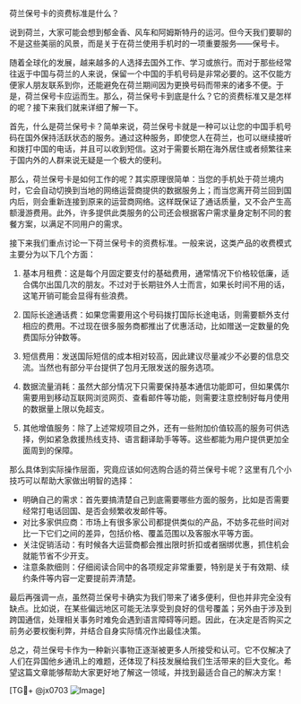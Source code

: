 荷兰保号卡的资费标准是什么？

说到荷兰，大家可能会想到郁金香、风车和阿姆斯特丹的运河。但今天我们要聊的不是这些美丽的风景，而是关于在荷兰使用手机时的一项重要服务——保号卡。

随着全球化的发展，越来越多的人选择去国外工作、学习或旅行。而对于那些经常往返于中国与荷兰的人来说，保留一个中国的手机号码是非常必要的。这不仅能方便家人朋友联系到你，还能避免在荷兰期间因为更换号码而带来的诸多不便。于是，荷兰保号卡应运而生。那么，荷兰保号卡到底是什么？它的资费标准又是怎样的呢？接下来我们就来详细了解一下。

首先，什么是荷兰保号卡？简单来说，荷兰保号卡就是一种可以让您的中国手机号码在国外保持活跃状态的服务。通过这种服务，即使您人在荷兰，也可以继续接听和拨打中国的电话，并且可以收到短信。这对于需要长期在海外居住或者频繁往来于国内外的人群来说无疑是一个极大的便利。

那么，荷兰保号卡是如何工作的呢？其实原理很简单：当您的手机处于荷兰境内时，它会自动切换到当地的网络运营商提供的数据服务上；而当您离开荷兰回到国内后，则会重新连接到原来的运营商网络。这样既保证了通话质量，又不会产生高额漫游费用。此外，许多提供此类服务的公司还会根据客户需求量身定制不同的套餐方案，以满足不同用户的需求。

接下来我们重点讨论一下荷兰保号卡的资费标准。一般来说，这类产品的收费模式主要分为以下几个方面：

1. 基本月租费：这是每个月固定要支付的基础费用，通常情况下价格较低廉，适合偶尔出国几次的朋友。不过对于长期驻外人士而言，如果长时间不用的话，这笔开销可能会显得有些浪费。

2. 国际长途通话费：如果您需要用这个号码拨打国际长途电话，则需要额外支付相应的费用。不过现在很多服务商都推出了优惠活动，比如赠送一定数量的免费国际分钟数等。

3. 短信费用：发送国际短信的成本相对较高，因此建议尽量减少不必要的信息交流。当然也有部分平台提供了包月无限发送的服务选项。

4. 数据流量消耗：虽然大部分情况下只需要保持基本通信功能即可，但如果偶尔需要用到移动互联网浏览网页、查看邮件等功能，则需要注意控制好每月使用的数据量上限以免超支。

5. 其他增值服务：除了上述常规项目之外，还有一些附加价值较高的服务可供选择，例如紧急救援热线支持、语言翻译助手等等。这些都能为用户提供更加全面周到的保障。

那么具体到实际操作层面，究竟应该如何选购合适的荷兰保号卡呢？这里有几个小技巧可以帮助大家做出明智的选择：

- 明确自己的需求：首先要搞清楚自己到底需要哪些方面的服务，比如是否需要经常打电话回国、是否会频繁收发邮件等。
- 对比多家供应商：市场上有很多家公司都提供类似的产品，不妨多花些时间对比一下它们之间的差异，包括价格、覆盖范围以及客服水平等方面。
- 关注促销活动：有时候各大运营商都会推出限时折扣或者捆绑优惠，抓住机会就能节省不少开支。
- 注意条款细则：仔细阅读合同中的各项规定非常重要，特别是关于有效期、续约条件等内容一定要提前弄清楚。

最后再强调一点，虽然荷兰保号卡确实为我们带来了诸多便利，但也并非完全没有缺点。比如说，在某些偏远地区可能无法享受到良好的信号覆盖；另外由于涉及到跨国通信，处理相关事务时难免会遇到语言障碍等问题。因此，在决定是否购买之前务必要权衡利弊，并结合自身实际情况作出最佳决策。

总之，荷兰保号卡作为一种新兴事物正逐渐被更多人所接受和认可。它不仅解决了人们在异国他乡通讯上的难题，还体现了科技发展给我们生活带来的巨大变化。希望这篇文章能够帮助大家更好地了解这一领域，并找到最适合自己的解决方案！

[TG💪+ @jx0703 ![Image](https://github.com/user-attachments/assets/dbca1d08-cadb-493c-b0ec-ad6f7a83f270)]